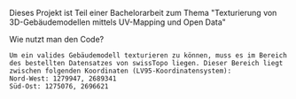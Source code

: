 Dieses Projekt ist Teil einer Bachelorarbeit zum Thema "Texturierung von 3D-Gebäudemodellen mittels UV-Mapping und Open Data"

Wie nutzt man den Code?

    Um ein valides Gebäudemodell texturieren zu können, muss es im Bereich des bestellten Datensatzes von swissTopo liegen. Dieser Bereich liegt zwischen folgenden Koordinaten (LV95-Koordinatensystem):
    Nord-West: 1279947, 2689341
    Süd-Ost: 1275076, 2696621